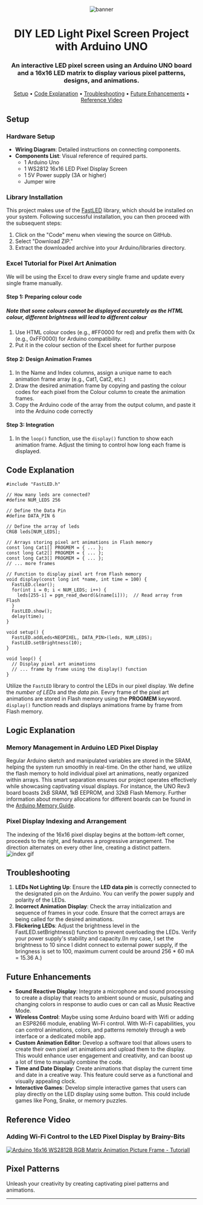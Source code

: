 <div align="center">
  
![banner](https://github.com/jc2003-2003/DIY-LED-Light-Pixel-Screen-Project-with-Arduino-UNO/blob/b717bb86890d8e15c4329258d67b423ad19142bb/LED%20Light%20Pixel%20Screen%20Project%20Banner.png)
  
# DIY LED Light Pixel Screen Project with Arduino UNO

### An interactive LED pixel screen using an Arduino UNO board and a 16x16 LED matrix to display various pixel patterns, designs, and animations.

<p align="center">
  <a href="#Setup">Setup</a> •
  <a href="#code-explanation">Code Explanation</a> •
  <a href="#troubleshooting">Troubleshooting</a> •
  <a href="#future-enhancements">Future Enhancements</a> •
  <a href="#reference-video">Reference Video</a> 
</p>
</div>

## Setup
### Hardware Setup
- **Wiring Diagram**: Detailed instructions on connecting components.
- **Components List**: Visual reference of required parts.
    - 1 Arduino Uno
    - 1 WS2812 16x16 LED Pixel Display Screen
    - 1 5V Power supply (3A or higher)
    - Jumper wire

### Library Installation
This project makes use of the [FastLED](https://github.com/FastLED/FastLED) library, which should be installed on your system. Following successful installation, you can then proceed with the subsequent steps:
1. Click on the "Code" menu when viewing the source on GitHub.
2. Select "Download ZIP."
3. Extract the downloaded archive into your Arduino/libraries directory.

### Excel Tutorial for Pixel Art Animation
We will be using the Excel to draw every single frame and update every single frame manually.
#### Step 1: Preparing colour code
   ##### Note that some colours cannot be displayed accurately as the HTML colour, different brightness will lead to different colour
1. Use HTML colour codes (e.g., #FF0000 for red) and prefix them with 0x (e.g., 0xFF0000) for Arduino compatibility.
2. Put it in the colour section of the Excel sheet for further purpose
#### Step 2: Design Animation Frames
1. In the Name and Index columns, assign a unique name to each animation frame array (e.g., Cat1, Cat2, etc.)
2. Draw the desired animation frame by copying and pasting the colour codes for each pixel from the Colour column to create the animation frames.
3. Copy the Arduino code of the array from the output column, and paste it into the Arduino code correctly
#### Step 3: Integration
1. In the `loop()` function, use the `display()` function to show each animation frame. Adjust the timing to control how long each frame is displayed.

## Code Explanation

```#include <avr/pgmspace.h>
#include "FastLED.h"

// How many leds are connected?
#define NUM_LEDS 256

// Define the Data Pin
#define DATA_PIN 6

// Define the array of leds
CRGB leds[NUM_LEDS];

// Arrays storing pixel art animations in Flash memory
const long Cat1[] PROGMEM = { ... };
const long Cat2[] PROGMEM = { ... };
const long Cat3[] PROGMEM = { ... };
// ... more frames

// Function to display pixel art from Flash memory
void display(const long int *name, int time = 100) {
  FastLED.clear();
  for(int i = 0; i < NUM_LEDS; i++) {
    leds[255-i] = pgm_read_dword(&(name[i]));  // Read array from Flash
  }
  FastLED.show();
  delay(time);
}

void setup() { 
  FastLED.addLeds<NEOPIXEL, DATA_PIN>(leds, NUM_LEDS);
  FastLED.setBrightness(10);
}

void loop() { 
  // Display pixel art animations
  // ... frame by frame using the display() function
}
```
Utilize the `FastLED` library to control the LEDs in our pixel display. We define the *number of LEDs* and the *data pin.*
Eevry frame of the pixel art animations are stored in Flash memory using the **PROGMEM** keyword.
`display()` function reads and displays animations frame by frame from Flash memory.

## Logic Explanation
### Memory Management in Arduino LED Pixel Display
Regular Arduino sketch and manipulated variables are stored in the SRAM, helping the system run smoothly in real-time. On the other hand, we utilize the flash memory to hold individual pixel art animations, neatly organized within arrays. This smart separation ensures our project operates effectively while showcasing captivating visual displays.
For instance, the UNO Rev3 board boasts 2kB SRAM, 1kB EEPROM, and 32kB Flash Memory. Further information about memory allocations for different boards can be found in the [Arduino Memory Guide](https://docs.arduino.cc/learn/programming/memory-guide).

### Pixel Display Indexing and Arrangement
The indexing of the 16x16 pixel display begins at the bottom-left corner, proceeds to the right, and features a progressive arrangement. The direction alternates on every other line, creating a distinct pattern.
![index gif](https://github.com/jc2003-2003/DIY-LED-Light-Pixel-Screen-Project-with-Arduino-UNO/blob/e347efadc4374e69826a504cd54a358f6a08cd49/16x16%20LED%20light%20index%20position.gif)

## Troubleshooting
  1. **LEDs Not Lighting Up**: Ensure the **LED data pin** is correctly connected to the designated pin on the Arduino. You can verify the power supply and polarity of the LEDs.
  2. **Incorrect Animation Display**: Check the array initialization and sequence of frames in your code. Ensure that the correct arrays are being called for the desired animations.
  3. **Flickering LEDs**: Adjust the brightness level in the FastLED.setBrightness() function to prevent overloading the LEDs. Verify your power supply's stability and capacity.(In my case, I set the brightness to 10 since I didnt connect to external power supply, if the bringness is set to 100, maximum current  could be around 256 * 60 mA = 15.36 A.)

## Future Enhancements
- **Sound Reactive Display**: Integrate a microphone and sound processing to create a display that reacts to ambient sound or music, pulsating and changing colors in response to audio cues or can call as Music Reactive Mode.
- **Wireless Control**: Maybe using some Arduino board with Wifi or adding an ESP8266 module, enabling Wi-Fi control. With Wi-Fi capabilities, you can control animations, colors, and patterns remotely through a web interface or a dedicated mobile app.
- **Custom Animation Editor**: Develop a software tool that allows users to create their own pixel art animations and upload them to the display. This would enhance user engagement and creativity, and can boost up a lot of time to manually combine the code.
- **Time and Date Display**: Create animations that display the current time and date in a creative way. This feature could serve as a functional and visually appealing clock.
- **Interactive Games**: Develop simple interactive games that users can play directly on the LED display using some button. This could include games like Pong, Snake, or memory puzzles.

## Reference Video
### Adding Wi-Fi Control to the LED Pixel Display by **Brainy-Bits**
[![Arduino 16x16 WS2812B RGB Matrix Animation Picture Frame - Tutoriall](https://i.ytimg.com/vi/jkg7T7jlIzU/hqdefault.jpg?sqp=-oaymwEcCNACELwBSFXyq4qpAw4IARUAAIhCGAFwAcABBg==&rs=AOn4CLDeWzgFPsnMxmtePLqaNZpjS8a1Cg)](https://www.youtube.com/watch?v=jkg7T7jlIzU&t=391s)

## Pixel Patterns
Unleash your creativity by creating captivating pixel patterns and animations.

---
